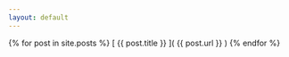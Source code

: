 ```yaml
---
layout: default
---
```


{% for post in site.posts %}
[ {{ post.title }} ]( {{ post.url }} )
{% endfor %}
